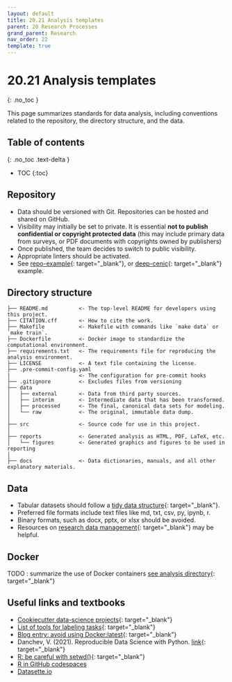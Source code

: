 ```yaml
---
layout: default
title: 20.21 Analysis templates
parent: 20 Research Processes
grand_parent: Research
nav_order: 22
template: true
---
```


# 20.21 Analysis templates
{: .no_toc }

This page summarizes standards for data analysis, including conventions related to the repository, the directory structure, and the data.

## Table of contents
{: .no_toc .text-delta }

- TOC
{:toc}

## Repository

- Data should be versioned with Git. Repositories can be hosted and shared on GitHub.
- Visibility may initially be set to private. It is essential **not to publish confidential or copyright protected data** (this may include primary data from surveys, or PDF documents with copyrights owned by publishers)
- Once published, the team decides to switch to public visibility.
- Appropriate linters should be activated.
- See [repo-example](https://github.com/digital-work-lab/repo_example){: target="_blank"}, or [deep-cenic](https://github.com/julianprester/deep-cenic){: target="_blank"} example.

## Directory structure

```text
├── README.md          <- The top-level README for developers using this project.
├── CITATION.cff       <- How to cite the work.
├── Makefile           <- Makefile with commands like `make data` or `make train`.
├── Dockerfile         <- Docker image to standardize the computational environment.
├── requirements.txt   <- The requirements file for reproducing the analysis environment.
├── LICENSE            <- A text file containing the license.
├── .pre-commit-config.yaml
|                      <- The configuration for pre-commit hooks
├── .gitignore         <- Excludes files from versioning
├── data
│   ├── external       <- Data from third party sources.
│   ├── interim        <- Intermediate data that has been transformed.
│   ├── processed      <- The final, canonical data sets for modeling.
│   └── raw            <- The original, immutable data dump.
│
├── src                <- Source code for use in this project.
│
├── reports            <- Generated analysis as HTML, PDF, LaTeX, etc.
│   └── figures        <- Generated graphics and figures to be used in reporting
│
├── docs               <- Data dictionaries, manuals, and all other explanatory materials.
```

## Data

- Tabular datasets should follow a [tidy data structure](https://cran.r-project.org/web/packages/tidyr/vignettes/tidy-data.html){: target="_blank"}.
- Preferred file formats include text files like md, txt, csv, py, ipynb, r.
- Binary formats, such as docx, pptx, or xlsx should be avoided.
- Resources on [research data management](https://www.uni-bamberg.de/ub/forschen-und-publizieren/forschungsdatenmanagement/){: target="_blank"} may be helpful.

## Docker

TODO : summarize the use of Docker containers [see analysis directory](https://github.com/digital-work-lab/repo_example){: target="_blank"}

## Useful links and textbooks

- [Cookiecutter data-science projects](https://drivendata.github.io/cookiecutter-data-science/){: target="_blank"}
- [List of tools for labeling tasks](https://github.com/HumanSignal/awesome-data-labeling){: target="_blank"}
- [Blog entry: avoid using Docker:latest](https://vsupalov.com/docker-latest-tag){: target="_blank"}
- Danchev, V. (2021). Reproducible Data Science with Python. [link](https://valdanchev.github.io/reproducible-data-science-python/intro.html){: target="_blank"}
- [R: be careful with setwd()](https://swcarpentry.github.io/r-novice-inflammation/06-best-practices-R.html#be-careful-when-using-setwd){: target="_blank"}
- [R in GitHub codespaces](https://github.com/jakubnowicki/r-codespaces)
- [Datasette.io](https://datasette.io/)

<!--
- filenames / column names
- docstrings
- Organizing principles

Data checklist:
- [ ] have all raw data been imported?
- [ ] have all raw data been checked (for duplicates, import errors, ...)?
- [ ] create a description/coding_scheme.md describing how the data was collected.
  - When was it collected?
  - By whom was it collected?
  - Which processing steps have been implemented?
  - Save relevant scripts in 1-raw-data.
- [ ] are import procedures deterministic (e.g., creation of artificial identifiers)? This is essential when the data is updated
- [ ] is the csv-format consistent (quotenonnumeric)?
  - when opening and editing csv-files with Calc (LibreOffice), use "Quoted field as text" (Other options) (Make sure this is a default!)
- [ ] if the dataset is too big to be included in the git repository: create a symlink and describe where the data is stored
 -->
 
